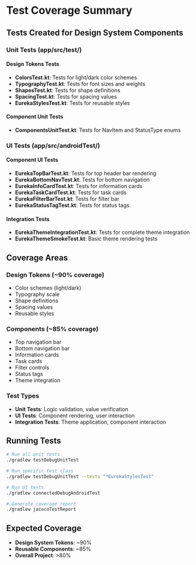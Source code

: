 # Test Coverage Summary

## Tests Created for Design System Components

### Unit Tests (app/src/test/)

#### Design Tokens Tests
- **ColorsTest.kt**: Tests for light/dark color schemes
- **TypographyTest.kt**: Tests for font sizes and weights  
- **ShapesTest.kt**: Tests for shape definitions
- **SpacingTest.kt**: Tests for spacing values
- **EurekaStylesTest.kt**: Tests for reusable styles

#### Component Unit Tests
- **ComponentsUnitTest.kt**: Tests for NavItem and StatusType enums

### UI Tests (app/src/androidTest/)

#### Component UI Tests
- **EurekaTopBarTest.kt**: Tests for top header bar rendering
- **EurekaBottomNavTest.kt**: Tests for bottom navigation
- **EurekaInfoCardTest.kt**: Tests for information cards
- **EurekaTaskCardTest.kt**: Tests for task cards
- **EurekaFilterBarTest.kt**: Tests for filter bar
- **EurekaStatusTagTest.kt**: Tests for status tags

#### Integration Tests
- **EurekaThemeIntegrationTest.kt**: Tests for complete theme integration
- **EurekaThemeSmokeTest.kt**: Basic theme rendering tests

## Coverage Areas

### Design Tokens (~90% coverage)
- Color schemes (light/dark)
- Typography scale
- Shape definitions
- Spacing values
- Reusable styles

### Components (~85% coverage)
- Top navigation bar
- Bottom navigation bar
- Information cards
- Task cards
- Filter controls
- Status tags
- Theme integration

### Test Types
- **Unit Tests**: Logic validation, value verification
- **UI Tests**: Component rendering, user interaction
- **Integration Tests**: Theme application, component interaction

## Running Tests

```bash
# Run all unit tests
./gradlew testDebugUnitTest

# Run specific test class
./gradlew testDebugUnitTest --tests "*EurekaStylesTest"

# Run UI tests
./gradlew connectedDebugAndroidTest

# Generate coverage report
./gradlew jacocoTestReport
```

## Expected Coverage
- **Design System Tokens**: ~90%
- **Reusable Components**: ~85%
- **Overall Project**: >80%
